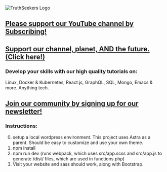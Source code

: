 ![TruthSeekers Logo](https://truthseekers.io/wp-content/uploads/2021/05/ts-logo-dark-horizontal549x181.jpg)

## [Please support our YouTube channel by Subscribing!](https://www.youtube.com/channel/UCa0s8d-23qP7RmIMZ54x7Ug)

## [Support our channel, planet, AND the future. (Click here!)](https://truthseekers.io/support-nuclear/)

### Develop your skills with our high quality tutorials on:

Linux, Docker & Kubernetes, React.js, GraphQL, SQL, Mongo, Emacs & more. Anything tech.

## [Join our community by signing up for our newsletter!](https://truthseekers.io/latest-tutorials-signup/)

### Instructions:

0. setup a local wordpress environment. This project uses Astra as a parent. Should be easy to customize and use your own theme.
1. npm install
2. npm run dev (runs webpack, which uses src/app.scss and src/app.js to generate /dist/ files, which are used in functions.php)
3. Visit your website and sass should work, along with Bootstrap.
